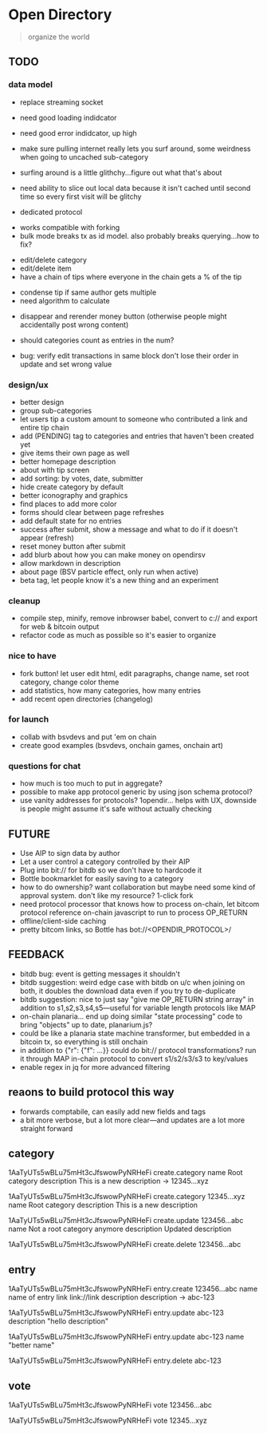 # Open Directory

> organize the world

## TODO

### data model

* replace streaming socket 
* need good loading indidcator
* need good error indidcator, up high
* make sure pulling internet really lets you surf around, some weirdness when going to uncached sub-category
* surfing around is a little glithchy...figure out what that's about
* need ability to slice out local data because it isn't cached until second time so every first visit will be glitchy

* dedicated protocol
 - works compatible with forking
 - bulk mode breaks tx as id model. also probably breaks querying...how to fix?
* edit/delete category
* edit/delete item
* have a chain of tips where everyone in the chain gets a % of the tip
 - condense tip if same author gets multiple
 - need algorithm to calculate
* disappear and rerender money button (otherwise people might accidentally post wrong content)
* should categories count as entries in the num?

* bug: verify edit transactions in same block don't lose their order in update and set wrong value

### design/ux
* better design
* group sub-categories
* let users tip a custom amount to someone who contributed a link and entire tip chain
* add (PENDING) tag to categories and entries that haven't been created yet
* give items their own page as well
* better homepage description
* about with tip screen
* add sorting: by votes, date, submitter
* hide create category by default
* better iconography and graphics
* find places to add more color
* forms should clear between page refreshes
* add default state for no entries
* success after submit, show a message and what to do if it doesn't appear (refresh)
* reset money button after submit
* add blurb about how you can make money on opendirsv
* allow markdown in description
* about page (BSV particle effect, only run when active)
* beta tag, let people know it's a new thing and an experiment

### cleanup
* compile step, minify, remove inbrowser babel, convert to c:// and export for web & bitcoin output
* refactor code as much as possible so it's easier to organize

### nice to have
* fork button! let user edit html, edit paragraphs, change name, set root category, change color theme
* add statistics, how many categories, how many entries
* add recent open directories (changelog)

### for launch
* collab with bsvdevs and put 'em on chain
* create good examples (bsvdevs, onchain games, onchain art)

### questions for chat
* how much is too much to put in aggregate?
* possible to make app protocol generic by using json schema protocol?
* use vanity addresses for protocols? 1opendir... helps with UX, downside is people might assume it's safe without actually checking


## FUTURE

* Use AIP to sign data by author
* Let a user control a category controlled by their AIP
* Plug into bit:// for bitdb so we don't have to hardcode it
* Bottle bookmarklet for easily saving to a category
* how to do ownership? want collaboration but maybe need some kind of approval system. don't like my resource? 1-click fork
* need protocol processor that knows how to process on-chain, let bitcom protocol reference on-chain javascript to run to process OP_RETURN
* offline/client-side caching
* pretty bitcom links, so Bottle has bot://<OPENDIR_PROTOCOL>/<txid>


## FEEDBACK
* bitdb bug: event is getting messages it shouldn't
* bitdb suggestion: weird edge case with bitdb on u/c when joining on both, it doubles the download data even if you try to de-duplicate
* bitdb suggestion: nice to just say "give me OP_RETURN string array" in addition to s1,s2,s3,s4,s5—useful for variable length protocols like MAP
* on-chain planaria... end up doing similar "state processing" code to bring "objects" up to date, planarium.js?
 * could be like a planaria state machine transformer, but embedded in a bitcoin tx, so everything is still onchain
 * in addition to {"r": {"f": ...}} could do bit:// protocol transformations? run it through MAP in-chain protocol to convert s1/s2/s3/s3 to key/values
* enable regex in jq for more advanced filtering

## reaons to build protocol this way
- forwards comptabile, can easily add new fields and tags
- a bit more verbose, but a lot more clear—and updates are a lot more straight forward


## category

1AaTyUTs5wBLu75mHt3cJfswowPyNRHeFi
create.category
name
Root category
description
This is a new description
-> 12345...xyz

1AaTyUTs5wBLu75mHt3cJfswowPyNRHeFi
create.category
12345...xyz
name
Root category
description
This is a new description

1AaTyUTs5wBLu75mHt3cJfswowPyNRHeFi
create.update
123456...abc
name
Not a root category anymore
description
Updated description

1AaTyUTs5wBLu75mHt3cJfswowPyNRHeFi
create.delete
123456...abc

## entry

1AaTyUTs5wBLu75mHt3cJfswowPyNRHeFi
entry.create
123456...abc
name
name of entry
link
link://link
description
description
-> abc-123

1AaTyUTs5wBLu75mHt3cJfswowPyNRHeFi
entry.update
abc-123
description
"hello description"

1AaTyUTs5wBLu75mHt3cJfswowPyNRHeFi
entry.update
abc-123
name
"better name"

1AaTyUTs5wBLu75mHt3cJfswowPyNRHeFi
entry.delete
abc-123

## vote

1AaTyUTs5wBLu75mHt3cJfswowPyNRHeFi
vote
123456...abc

1AaTyUTs5wBLu75mHt3cJfswowPyNRHeFi
vote
12345...xyz

